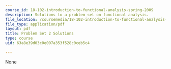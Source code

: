 ```yaml
---
course_id: 18-102-introduction-to-functional-analysis-spring-2009
description: Solutions to a problem set on functional analysis.
file_location: /coursemedia/18-102-introduction-to-functional-analysis-spring-2009/63a8e39d03c0e007a353f528c0ceb5c4_MIT18_102s09_sol_pset02.pdf
file_type: application/pdf
layout: pdf
title: Problem Set 2 Solutions
type: course
uid: 63a8e39d03c0e007a353f528c0ceb5c4

---
```

None